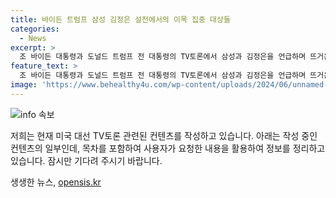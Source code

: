 ```yaml
---
title: 바이든 트럼프 삼성 김정은 설전에서의 이목 집중 대상들
categories:
  - News
excerpt: >
  조 바이든 대통령과 도널드 트럼프 전 대통령의 TV토론에서 삼성과 김정은을 언급하며 뜨거운 공방을 벌였습니다. 바이든 대통령은 트럼프 전 대통령의 외교적 태도를 비판하고, 미국의 강력함을 강조하며 트럼프와의 정책 격차를 드러내었습니다. 트럼프 전 대통령은 바이든 대통령을 중국과 북한에 대한 무력당국으로 묘사하며 거듭 비난했습니다. 두 후보는 김정은을 언급하며 북한 문제에 대해서는 특별한 언급이 없었습니다.
feature_text: >
  조 바이든 대통령과 도널드 트럼프 전 대통령의 TV토론에서 삼성과 김정은을 언급하며 뜨거운 공방을 벌였습니다. 바이든 대통령은 트럼프 전 대통령의 외교적 태도를 비판하고, 미국의 강력함을 강조하며 트럼프와의 정책 격차를 드러내었습니다. 트럼프 전 대통령은 바이든 대통령을 중국과 북한에 대한 무력당국으로 묘사하며 거듭 비난했습니다. 두 후보는 김정은을 언급하며 북한 문제에 대해서는 특별한 언급이 없었습니다.
image: 'https://www.behealthy4u.com/wp-content/uploads/2024/06/unnamed-file.png'
---
```


<p><img src="https://www.behealthy4u.com/wp-content/uploads/2024/06/unnamed-file.png" alt="info 속보" /></p>

<p>저희는 현재 미국 대선 TV토론 관련된 컨텐츠를 작성하고 있습니다. 아래는 작성 중인 컨텐츠의 일부인데, 목차를 포함하여 사용자가 요청한 내용을 활용하여 정보를 정리하고 있습니다. 잠시만 기다려 주시기 바랍니다.</p>
생생한 뉴스, <a href="https://opensis.kr" rel="dofollow">opensis.kr</a>


